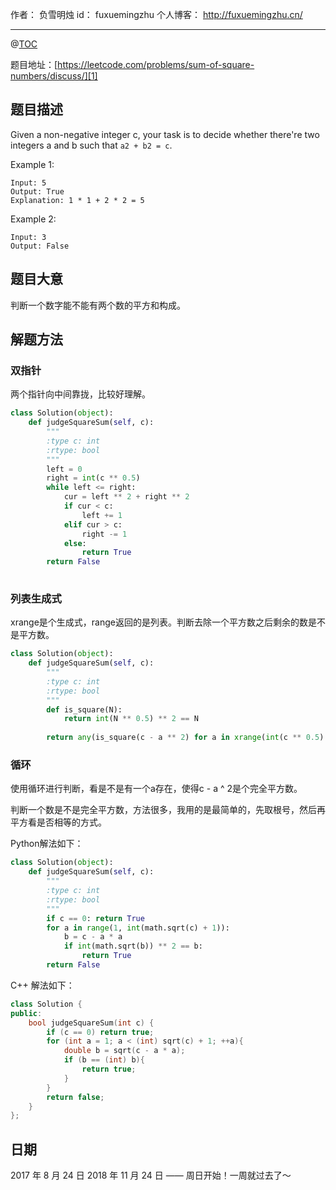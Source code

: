 
作者： 负雪明烛
id：	fuxuemingzhu
个人博客：	http://fuxuemingzhu.cn/

---
@[TOC](目录)

题目地址：[https://leetcode.com/problems/sum-of-square-numbers/discuss/][1]


## 题目描述

Given a non-negative integer c, your task is to decide whether there're two integers a and b such that ``a2 + b2 = c``.

Example 1:

    Input: 5
    Output: True
    Explanation: 1 * 1 + 2 * 2 = 5

Example 2:

    Input: 3
    Output: False

## 题目大意

判断一个数字能不能有两个数的平方和构成。

## 解题方法

### 双指针

两个指针向中间靠拢，比较好理解。

```python
class Solution(object):
    def judgeSquareSum(self, c):
        """
        :type c: int
        :rtype: bool
        """
        left = 0
        right = int(c ** 0.5)
        while left <= right:
            cur = left ** 2 + right ** 2
            if cur < c:
                left += 1
            elif cur > c:
                right -= 1
            else:
                return True
        return False
                      
```

### 列表生成式

xrange是个生成式，range返回的是列表。判断去除一个平方数之后剩余的数是不是平方数。

```python
class Solution(object):
    def judgeSquareSum(self, c):
        """
        :type c: int
        :rtype: bool
        """
        def is_square(N):
            return int(N ** 0.5) ** 2 == N
        
        return any(is_square(c - a ** 2) for a in xrange(int(c ** 0.5) + 1))                
```

### 循环

使用循环进行判断，看是不是有一个a存在，使得c - a ^ 2是个完全平方数。

判断一个数是不是完全平方数，方法很多，我用的是最简单的，先取根号，然后再平方看是否相等的方式。

Python解法如下：

```python
class Solution(object):
    def judgeSquareSum(self, c):
        """
        :type c: int
        :rtype: bool
        """
        if c == 0: return True
        for a in range(1, int(math.sqrt(c) + 1)):
            b = c - a * a
            if int(math.sqrt(b)) ** 2 == b:
                return True
        return False
```

C++ 解法如下：

```cpp
class Solution {
public:
    bool judgeSquareSum(int c) {
        if (c == 0) return true;
        for (int a = 1; a < (int) sqrt(c) + 1; ++a){
            double b = sqrt(c - a * a);
            if (b == (int) b){
                return true;
            }
        }
        return false;
    }
};
```

## 日期

2017 年 8 月 24 日 
2018 年 11 月 24 日 —— 周日开始！一周就过去了～

  [1]: https://leetcode.com/problems/sum-of-square-numbers/discuss/
